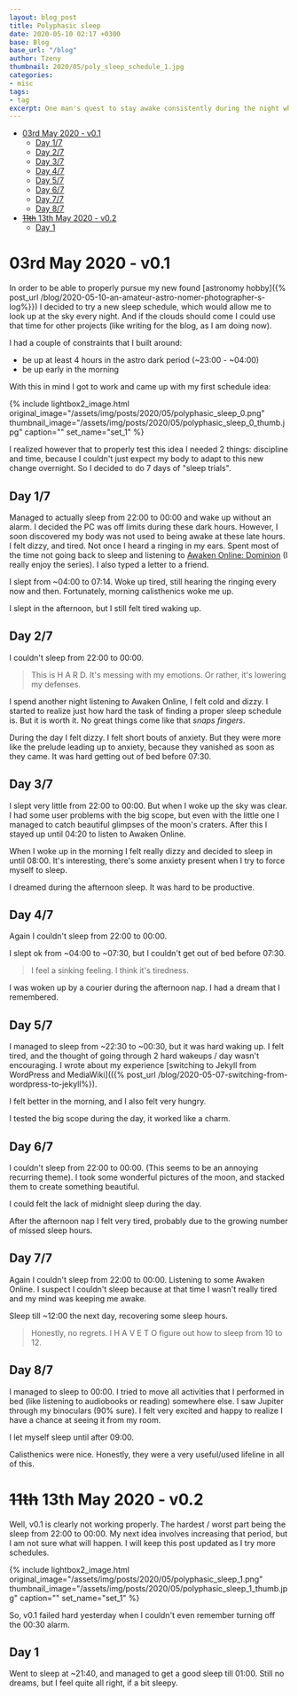 ```yaml
---
layout: blog_post
title: Polyphasic sleep
date: 2020-05-10 02:17 +0300
base: Blog
base_url: "/blog"
author: Tzeny
thumbnail: 2020/05/poly_sleep_schedule_1.jpg
categories:
- misc
tags:
- tag
excerpt: One man's quest to stay awake consistently during the night whilst still waking up early. What could go wrong? 
---
```


- [03rd May 2020 - v0.1](#03rd-may-2020---v01)
  - [Day 1/7](#day-17)
  - [Day 2/7](#day-27)
  - [Day 3/7](#day-37)
  - [Day 4/7](#day-47)
  - [Day 5/7](#day-57)
  - [Day 6/7](#day-67)
  - [Day 7/7](#day-77)
  - [Day 8/7](#day-87)
- [~~11th~~ 13th May 2020 - v0.2](#s11ths-13th-may-2020---v02)
  - [Day 1](#day-1)

# 03rd May 2020 - v0.1

In order to be able to properly pursue my new found [astronomy hobby]({% post_url /blog/2020-05-10-an-amateur-astro-nomer-photographer-s-log%}}) I decided to try a new sleep schedule, which would allow me to look up at the sky every night. And if the clouds should come I could use that time for other projects (like writing for the blog, as I am doing now).

I had a couple of constraints that I built around:
- be up at least 4 hours in the astro dark period (~23:00 - ~04:00)
- be up early in the morning

With this in mind I got to work and came up with my first schedule idea: 

{% include lightbox2_image.html original_image="/assets/img/posts/2020/05/polyphasic_sleep_0.png" thumbnail_image="/assets/img/posts/2020/05/polyphasic_sleep_0_thumb.jpg" caption="" set_name="set_1" %}

I realized however that to properly test this idea I needed 2 things: discipline and time, because I couldn't just expect my body to adapt to this new change overnight. So I decided to do 7 days of "sleep trials". 

## Day 1/7

Managed to actually sleep from 22:00 to 00:00 and wake up without an alarm. I decided the PC was off limits during these dark hours. However, I soon discovered my body was not used to being awake at these late hours. I felt dizzy, and tired. Not once I heard a ringing in my ears. Spent most of the time not going back to sleep and listening to [Awaken Online: Dominion](https://travisbagwell.com/#books) (I really enjoy the series). I also typed a letter to a friend.

I slept from ~04:00 to 07:14. Woke up tired, still hearing the ringing every now and then. Fortunately, morning calisthenics woke me up.

I slept in the afternoon, but I still felt tired waking up.

## Day 2/7

I couldn't sleep from 22:00 to 00:00. 

> This is H A R D. It's messing with my emotions. Or rather, it's lowering my defenses.

I spend another night listening to Awaken Online, I felt cold and dizzy. I started to realize just how hard the task of finding a proper sleep schedule is. But it is worth it. No great things come like that *snaps fingers*. 

During the day I felt dizzy. I felt short bouts of anxiety. But they were more like the prelude leading up to anxiety, because they vanished as soon as they came. It was hard getting out of bed before 07:30.

## Day 3/7

I slept very little from 22:00 to 00:00. But when I woke up the sky was clear. I had some user problems with the big scope, but even with the little one I managed to catch beautiful glimpses of the moon's craters. After this I stayed up until 04:20 to listen to Awaken Online.

When I woke up in the morning I felt really dizzy and decided to sleep in until 08:00. It's interesting, there's some anxiety present when I try to force myself to sleep. 

I dreamed during the afternoon sleep. It was hard to be productive.

## Day 4/7

Again I couldn't sleep from 22:00 to 00:00. 

I slept ok from ~04:00 to ~07:30, but I couldn't get out of bed before 07:30. 

> I feel a sinking feeling. I think it's tiredness.

I was woken up by a courier during the afternoon nap. I had a dream that I remembered. 

## Day 5/7

I managed to sleep from ~22:30 to ~00:30, but it was hard waking up. I felt tired, and the thought of going through 2 hard wakeups / day wasn't encouraging. I wrote about my experience [switching to Jekyll from WordPress and MediaWiki](({% post_url /blog/2020-05-07-switching-from-wordpress-to-jekyll%}). 

I felt better in the morning, and I also felt very hungry. 

I tested the big scope during the day, it worked like a charm.

## Day 6/7

I couldn't sleep from 22:00 to 00:00. (This seems to be an annoying recurring theme). I took some wonderful pictures of the moon, and stacked them to create something beautiful. 

I could felt the lack of midnight sleep during the day.

After the afternoon nap I felt very tired, probably due to the growing number of missed sleep hours.

## Day 7/7

Again I couldn't sleep from 22:00 to 00:00. Listening to some Awaken Online. I suspect I couldn't sleep because at that time I wasn't really tired and my mind was keeping me awake. 

Sleep till ~12:00 the next day, recovering some sleep hours.

> Honestly, no regrets. I H A V E  T O figure out how to sleep from 10 to 12.

## Day 8/7

I managed to sleep to 00:00. I tried to move all activities that I performed in bed (like listening to audiobooks or reading) somewhere else. I saw Jupiter through my binoculars (90% sure). I felt very excited and happy to realize I have a chance at seeing it from my room.

I let myself sleep until after 09:00. 

Calisthenics were nice. Honestly, they were a very useful/used lifeline in all of this.


# ~~11th~~ 13th May 2020 - v0.2

Well, v0.1 is clearly not working properly. The hardest / worst part being the sleep from 22:00 to 00:00. My next idea involves increasing that period, but I am not sure what will happen. I will keep this post updated as I try more schedules.

{% include lightbox2_image.html original_image="/assets/img/posts/2020/05/polyphasic_sleep_1.png" thumbnail_image="/assets/img/posts/2020/05/polyphasic_sleep_1_thumb.jpg" caption="" set_name="set_1" %}

So, v0.1 failed hard yesterday when I couldn't even remember turning off the 00:30 alarm.

## Day 1

Went to sleep at ~21:40, and managed to get a good sleep till 01:00. Still no dreams, but I feel quite all right, if a bit sleepy.

